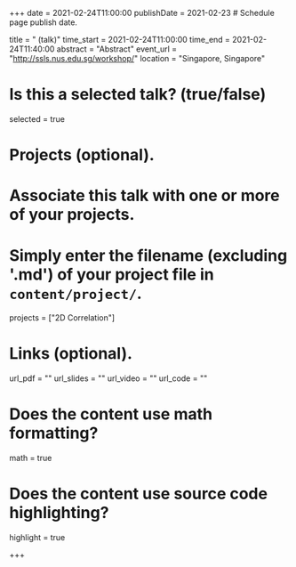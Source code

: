 +++
date = 2021-02-24T11:00:00 
publishDate = 2021-02-23 # Schedule page publish date.

title = " (talk)"
time_start = 2021-02-24T11:00:00
time_end = 2021-02-24T11:40:00
abstract = "Abstract"
event_url = "http://ssls.nus.edu.sg/workshop/"
location = "Singapore, Singapore"

# Is this a selected talk? (true/false)
selected = true



# Projects (optional).
#   Associate this talk with one or more of your projects.
#   Simply enter the filename (excluding '.md') of your project file in `content/project/`.
projects = ["2D Correlation"]

# Links (optional).
url_pdf = ""
url_slides = ""
url_video = ""
url_code = ""

# Does the content use math formatting?
math = true

# Does the content use source code highlighting?
highlight = true

+++

